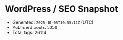 # WordPress / SEO Snapshot

- Generated: `2025-10-05T10:55:44Z` (UTC)
- Published posts: 5659
- Total tags: 26114
